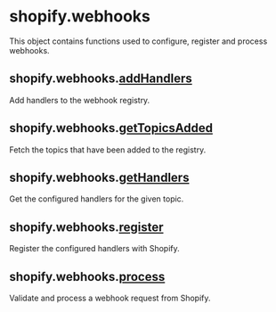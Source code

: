 # shopify.webhooks

This object contains functions used to configure, register and process webhooks.

## shopify.webhooks.[addHandlers](./addHandlers.md)

Add handlers to the webhook registry.

## shopify.webhooks.[getTopicsAdded](./getTopicsAdded.md)

Fetch the topics that have been added to the registry.

## shopify.webhooks.[getHandlers](./getHandlers.md)

Get the configured handlers for the given topic.

## shopify.webhooks.[register](./register.md)

Register the configured handlers with Shopify.

## shopify.webhooks.[process](./process.md)

Validate and process a webhook request from Shopify.
